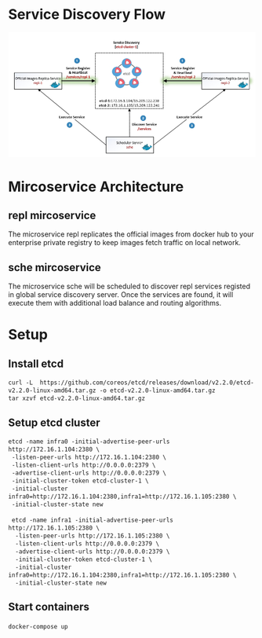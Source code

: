 # Service Discovery Flow
![Service Discovery Flow](discover-flow.jpg)

# Mircoservice Architecture
## repl mircoservice
The microservice repl replicates the official images from docker hub to your enterprise private registry to keep images fetch traffic on local network.

## sche mircoservice
The microservice sche will be scheduled to discover repl services registed in global service discovery server. Once the services are found, it will execute them with additional load balance and routing algorithms.

# Setup
## Install etcd
```
curl -L  https://github.com/coreos/etcd/releases/download/v2.2.0/etcd-v2.2.0-linux-amd64.tar.gz -o etcd-v2.2.0-linux-amd64.tar.gz
tar xzvf etcd-v2.2.0-linux-amd64.tar.gz
```
## Setup etcd cluster
```
etcd -name infra0 -initial-advertise-peer-urls http://172.16.1.104:2380 \
 -listen-peer-urls http://172.16.1.104:2380 \
 -listen-client-urls http://0.0.0.0:2379 \
 -advertise-client-urls http://0.0.0.0:2379 \
 -initial-cluster-token etcd-cluster-1 \
 -initial-cluster infra0=http://172.16.1.104:2380,infra1=http://172.16.1.105:2380 \
 -initial-cluster-state new

 etcd -name infra1 -initial-advertise-peer-urls http://172.16.1.105:2380 \
  -listen-peer-urls http://172.16.1.105:2380 \
  -listen-client-urls http://0.0.0.0:2379 \
  -advertise-client-urls http://0.0.0.0:2379 \
  -initial-cluster-token etcd-cluster-1 \
  -initial-cluster infra0=http://172.16.1.104:2380,infra1=http://172.16.1.105:2380 \
  -initial-cluster-state new
```

## Start containers
`docker-compose up`
